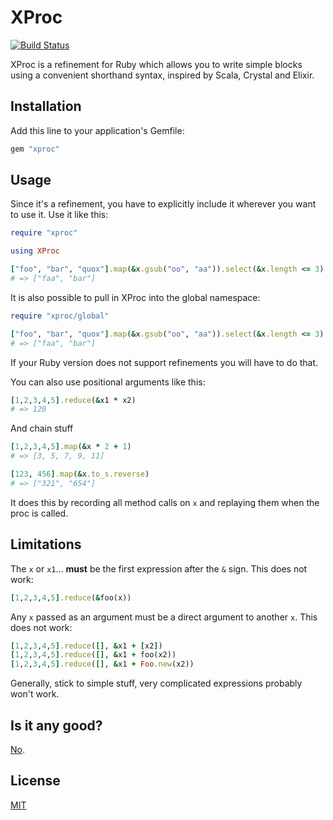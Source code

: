 # XProc

[![Build Status](https://travis-ci.org/jnicklas/xproc.svg?branch=master)](https://travis-ci.org/jnicklas/xproc)

XProc is a refinement for Ruby which allows you to write simple blocks using a
convenient shorthand syntax, inspired by Scala, Crystal and Elixir.

## Installation

Add this line to your application's Gemfile:

```ruby
gem "xproc"
```

## Usage

Since it's a refinement, you have to explicitly include it wherever you want to
use it. Use it like this:

``` ruby
require "xproc"

using XProc

["foo", "bar", "quox"].map(&x.gsub("oo", "aa")).select(&x.length <= 3)
# => ["faa", "bar"]
```

It is also possible to pull in XProc into the global namespace:

``` ruby
require "xproc/global"

["foo", "bar", "quox"].map(&x.gsub("oo", "aa")).select(&x.length <= 3)
# => ["faa", "bar"]
```

If your Ruby version does not support refinements you will have to do that.

You can also use positional arguments like this:

``` ruby
[1,2,3,4,5].reduce(&x1 * x2)
# => 120
```

And chain stuff

``` ruby
[1,2,3,4,5].map(&x * 2 + 1)
# => [3, 5, 7, 9, 11]

[123, 456].map(&x.to_s.reverse)
# => ["321", "654"]
```

It does this by recording all method calls on `x` and replaying them when the
proc is called.

## Limitations

The `x` or `x1`... **must** be the first expression after the `&` sign. This does not
work:

``` ruby
[1,2,3,4,5].reduce(&foo(x))
```

Any `x` passed as an argument must be a direct argument to another `x`. This does not
work:

``` ruby
[1,2,3,4,5].reduce([], &x1 + [x2])
[1,2,3,4,5].reduce([], &x1 + foo(x2))
[1,2,3,4,5].reduce([], &x1 + Foo.new(x2))
```

Generally, stick to simple stuff, very complicated expressions probably won't work.

## Is it any good?

[No](https://news.ycombinator.com/item?id=3067434).

## License

[MIT](License.txt)
